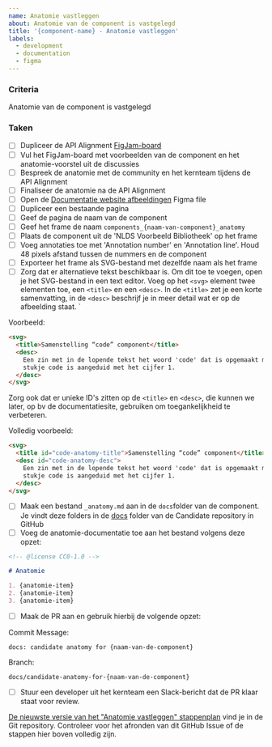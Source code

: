 ```yaml
---
name: Anatomie vastleggen
about: Anatomie van de component is vastgelegd
title: '{component-name} - Anatomie vastleggen'
labels:
  - development
  - documentation
  - figma
---
```


### Criteria

Anatomie van de component is vastgelegd

### Taken

- [ ] Dupliceer de API Alignment [FigJam-board](https://www.figma.com/board/JbCjgWn3Ppkw8gKHfI0aME/API-Alignment-%E2%80%A2-NLDS?node-id=71-6810&node-type=section&t=dLExvlEBWVyqYTkU-11)
- [ ] Vul het FigJam-board met voorbeelden van de component en het anatomie-voorstel uit de discussies
- [ ] Bespreek de anatomie met de community en het kernteam tijdens de API Alignment
- [ ] Finaliseer de anatomie na de API Alignment
- [ ] Open de [Documentatie website afbeeldingen](https://www.figma.com/design/0Y9Tbb373u6QGxGT6mqUnm/NLDS---Doc-website---Afbeeldingen?node-id=689-3104&t=EVichcV9NQGM8zoo-4) Figma file
- [ ] Dupliceer een bestaande pagina
- [ ] Geef de pagina de naam van de component
- [ ] Geef het frame de naam `components_{naam-van-component}_anatomy`
- [ ] Plaats de component uit de 'NLDS Voorbeeld Bibliotheek' op het frame
- [ ] Voeg annotaties toe met 'Annotation number' en 'Annotation line'. Houd 48 pixels afstand tussen de nummers en de component
- [ ] Exporteer het frame als SVG-bestand met dezelfde naam als het frame
- [ ] Zorg dat er alternatieve tekst beschikbaar is. Om dit toe te voegen, open je het SVG-bestand in een text editor. Voeg op het `<svg>` element twee elementen toe, een `<title>` en een `<desc>`. In de `<title>` zet je een korte samenvatting, in de `<desc>` beschrijf je in meer detail wat er op de afbeelding staat. `

Voorbeeld:

```html
<svg>
  <title>Samenstelling “code” component</title>
  <desc>
    Een zin met in de lopende tekst het woord 'code' dat is opgemaakt met een achtergrond en een ander lettertype. Het
    stukje code is aangeduid met het cijfer 1.
  </desc>
</svg>
```

Zorg ook dat er unieke ID's zitten op de `<title>` en `<desc>`, die kunnen we later, op bv de documentatiesite, gebruiken om toegankelijkheid te verbeteren.

Volledig voorbeeld:

```html
<svg>
  <title id="code-anatomy-title">Samenstelling “code” component</title>
  <desc id="code-anatomy-desc">
    Een zin met in de lopende tekst het woord 'code' dat is opgemaakt met een achtergrond en een ander lettertype. Het
    stukje code is aangeduid met het cijfer 1.
  </desc>
</svg>
```

- [ ] Maak een bestand `_anatomy.md` aan in de `docs`folder van de component. Je vindt deze folders in de [docs](https://github.com/nl-design-system/candidate/tree/main/packages/docs) folder van de Candidate repository in GitHub
- [ ] Voeg de anatomie-documentatie toe aan het bestand volgens deze opzet:

```md
<!-- @license CC0-1.0 -->

# Anatomie

1. {anatomie-item}
2. {anatomie-item}
3. {anatomie-item}
```

- [ ] Maak de PR aan en gebruik hierbij de volgende opzet:

Commit Message:

```text
docs: candidate anatomy for {naam-van-de-component}
```

Branch:

```text
docs/candidate-anatomy-for-{naam-van-de-component}
```

- [ ] Stuur een developer uit het kernteam een Slack-bericht dat de PR klaar staat voor review.

[De nieuwste versie van het "Anatomie vastleggen" stappenplan](https://github.com/nl-design-system/candidate/blob/main/.github/ISSUE_TEMPLATE/anatomie-vastleggen.md) vind je in de Git repository. Controleer voor het afronden van dit GitHub Issue of de stappen hier boven volledig zijn.
